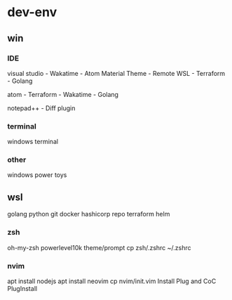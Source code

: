 # dev-env

## win

### IDE
visual studio
	- Wakatime
	- Atom Material Theme
	- Remote WSL
	- Terraform
	- Golang

atom
	- Terraform
	- Wakatime
	- Golang

notepad++
	- Diff plugin

### terminal
windows terminal

### other

windows power toys

## wsl
golang
python
git
docker
hashicorp repo
terraform
helm

### zsh
oh-my-zsh
powerlevel10k theme/prompt
cp zsh/.zshrc ~/.zshrc

### nvim
apt install nodejs
apt install neovim
cp nvim/init.vim
Install Plug and CoC
PlugInstall

